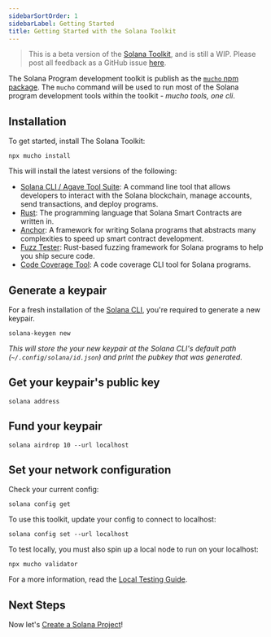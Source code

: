 ```yaml
---
sidebarSortOrder: 1
sidebarLabel: Getting Started
title: Getting Started with the Solana Toolkit
---
```


> This is a beta version of the [Solana Toolkit](/docs/toolkit/index.md), and is
> still a WIP. Please post all feedback as a GitHub issue
> [here](https://github.com/solana-foundation/developer-content/issues/new?title=%5Btoolkit%5D%20).

The Solana Program development toolkit is publish as the
[`mucho` npm package](https://www.npmjs.com/package/mucho). The `mucho` command
will be used to run most of the Solana program development tools within the
toolkit - _mucho tools, one cli_.

## Installation

To get started, install The Solana Toolkit:

```shell
npx mucho install
```

This will install the latest versions of the following:

- [Solana CLI / Agave Tool Suite](https://docs.anza.xyz/cli/): A command line
  tool that allows developers to interact with the Solana blockchain, manage
  accounts, send transactions, and deploy programs.
- [Rust](https://doc.rust-lang.org/book/): The programming language that Solana
  Smart Contracts are written in.
- [Anchor](https://www.anchor-lang.com/): A framework for writing Solana
  programs that abstracts many complexities to speed up smart contract
  development.
- [Fuzz Tester](https://ackee.xyz/trident/docs/latest/): Rust-based fuzzing
  framework for Solana programs to help you ship secure code.
- [Code Coverage Tool](https://github.com/LimeChain/zest?tab=readme-ov-file): A
  code coverage CLI tool for Solana programs.

## Generate a keypair

For a fresh installation of the [Solana CLI](https://docs.anza.xyz/cli/), you're
required to generate a new keypair.

```shell
solana-keygen new
```

_This will store the your new keypair at the Solana CLI's default path
(`~/.config/solana/id.json`) and print the pubkey that was generated._

## Get your keypair's public key

```shell
solana address
```

## Fund your keypair

```shell
solana airdrop 10 --url localhost
```

## Set your network configuration

Check your current config:

```shell
solana config get
```

To use this toolkit, update your config to connect to localhost:

```shell
solana config set --url localhost
```

To test locally, you must also spin up a local node to run on your localhost:

```shell
npx mucho validator
```

For a more information, read the
[Local Testing Guide](/docs/toolkit/local-validator.md).

## Next Steps

Now let's [Create a Solana Project](/docs/toolkit/projects/overview.md)!
